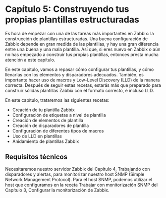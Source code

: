 # Capítulo 5: Construyendo tus propias plantillas estructuradas
Es hora de empezar con una de las tareas más importantes en Zabbix: la construcción de plantillas estructuradas. Una buena configuración de Zabbix depende en gran medida de las plantillas, y hay una gran diferencia entre una buena y una mala plantilla. Así que, si eres nuevo en Zabbix o aún no has empezado a construir tus propias plantillas, entonces presta mucha atención a este capítulo.

En este capítulo, vamos a repasar cómo configurar tus plantillas, y cómo llenarlas con los elementos y disparadores adecuados. También, es importante hacer uso de macros y Low-Level Discovery (LLD) de la manera correcta. Después de seguir estas recetas, estarás más que preparado para construir sólidas plantillas Zabbix con el formato correcto, e incluso LLD.

En este capítulo, trataremos las siguientes recetas:
- Creación de tu plantilla Zabbix
- Configuración de etiquetas a nivel de plantilla
- Creación de elementos de plantilla
- Creación de disparadores de plantilla
- Configuración de diferentes tipos de macros
- Uso de LLD en plantillas
- Anidamiento de plantillas Zabbix

## Requisitos técnicos
Necesitaremos nuestro servidor Zabbix del Capítulo 4, Trabajando con disparadores y alertas, para monitorizar nuestro host SNMP (Simple Network Management Protocol). Para el host SNMP, podemos utilizar el host que configuramos en la receta Trabajar con monitorización SNMP del Capítulo 3, Configurar la monitorización de Zabbix.
